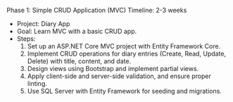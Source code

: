 Phase 1: Simple CRUD Application (MVC)
Timeline: 2-3 weeks
- Project: Diary App
- Goal: Learn MVC with a basic CRUD app.
- Steps:
  1. Set up an ASP.NET Core MVC project with Entity Framework Core.
  2. Implement CRUD operations for diary entries (Create, Read, Update, Delete) with title, content, and date.
  3. Design views using Bootstrap and implement partial views.
  4. Apply client-side and server-side validation, and ensure proper linting.
  5. Use SQL Server with Entity Framework for seeding and migrations.

